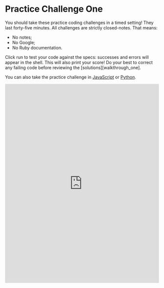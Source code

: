 # Practice Challenge One

You should take these practice coding challenges in a timed setting! They last forty-five minutes. All challenges are strictly closed-notes. That means:  

* No notes;
* No Google;
* No Ruby documentation.

Click run to test your code against the specs: successes and errors will appear in the shell. This will also print your score!  Do your best to correct any failing code before reviewing the [solutions][walkthrough_one].

You can also take the practice challenge in [JavaScript][js] or [Python][python].

<iframe frameborder="0" width="100%" height="650" src="https://repl.it/GZGr/7?lite=true"></iframe>

[walkthrough]: walkthrough_one.md
[js]: https://repl.it/Gcuc/2
[python]: https://repl.it/GcwH/2
